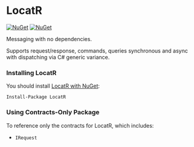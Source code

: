 LocatR
========

[![NuGet](https://img.shields.io/nuget/dt/locatr.svg)](https://www.nuget.org/packages/locatr) 
[![NuGet](https://img.shields.io/nuget/vpre/locatr.svg)](https://www.nuget.org/packages/locatr)

Messaging with no dependencies.

Supports request/response, commands, queries  synchronous and async with dispatching via C# generic variance.

### Installing LocatR

You should install [LocatR with NuGet](https://www.nuget.org/packages/LocatR):

    Install-Package LocatR

### Using Contracts-Only Package

To reference only the contracts for LocatR, which includes:

- `IRequest`
